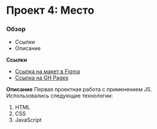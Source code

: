 # Проект 4: Место

### Обзор

- Ссылки
- Описание

**Ссылки**

- [Ссылка на макет в Figma](https://www.figma.com/file/StZjf8HnoeLdiXS7dYrLAh/JavaScript.-Sprint-4)
- [Ссылка на GH Pages](https://sokolov-ml.github.io/mesto/dist/index.html)

**Описание**
Первая проектная работа с применением JS.
Использовались следующие технологии:

1. HTML
2. CSS
3. JavaScript
